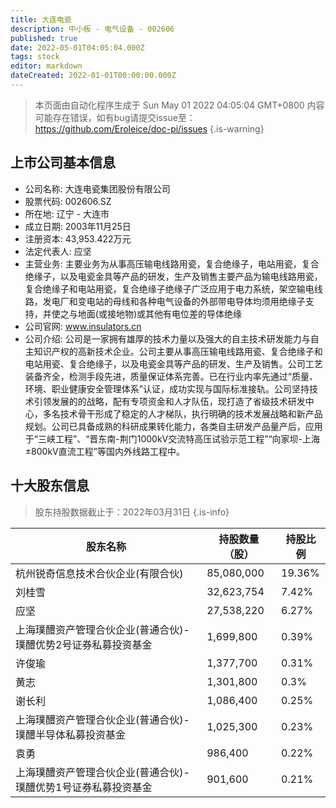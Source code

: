 ```yaml
---
title: 大连电瓷
description: 中小板 - 电气设备 - 002606
published: true
date: 2022-05-01T04:05:04.000Z
tags: stock
editor: markdown
dateCreated: 2022-01-01T00:00:00.000Z
---
```


> 本页面由自动化程序生成于 Sun May 01 2022 04:05:04 GMT+0800
> 内容可能存在错误，如有bug请提交issue至：https://github.com/Eroleice/doc-pi/issues
{.is-warning}

## 上市公司基本信息
- 公司名称: 大连电瓷集团股份有限公司
- 股票代码: 002606.SZ
- 所在地: 辽宁 - 大连市
- 成立日期: 2003年11月25日
- 注册资本: 43,953.422万元
- 法定代表人: 应坚
- 主营业务: 主要业务为从事高压输电线路用瓷，复合绝缘子，电站用瓷，复合绝缘子，以及电瓷金具等产品的研发，生产及销售主要产品为输电线路用瓷，复合绝缘子和电站用瓷，复合绝缘子绝缘子广泛应用于电力系统，架空输电线路，发电厂和变电站的母线和各种电气设备的外部带电导体均须用绝缘子支持，并使之与地面(或接地物)或其他有电位差的导体绝缘
- 公司官网: www.insulators.cn
- 公司介绍: 公司是一家拥有雄厚的技术力量以及强大的自主技术研发能力与自主知识产权的高新技术企业。公司主要从事高压输电线路用瓷、复合绝缘子和电站用瓷、复合绝缘子，以及电瓷金具等产品的研发、生产及销售。公司工艺装备齐全，检测手段先进，质量保证体系完善。已在行业内率先通过“质量、环境、职业健康安全管理体系”认证，成功实现与国际标准接轨。公司坚持技术引领发展的的战略，配有专项资金和人才队伍，现打造了省级技术研发中心，多名技术骨干形成了稳定的人才梯队，执行明确的技术发展战略和新产品规划。公司已具备成熟的科研成果转化能力，各类自主研发产品量产后，应用于“三峡工程”、“晋东南-荆门1000kV交流特高压试验示范工程”“向家坝-上海±800kV直流工程”等国内外线路工程中。


## 十大股东信息
> 股东持股数据截止于：2022年03月31日
{.is-info}

| 股东名称 | 持股数量（股） | 持股比例 |
| --- | --- | --- |
| 杭州锐奇信息技术合伙企业(有限合伙) | 85,080,000 | 19.36% |
| 刘桂雪 | 32,623,754 | 7.42% |
| 应坚 | 27,538,220 | 6.27% |
| 上海璞醴资产管理合伙企业(普通合伙)-璞醴优势2号证券私募投资基金 | 1,699,800 | 0.39% |
| 许俊瑜 | 1,377,700 | 0.31% |
| 黄志 | 1,301,800 | 0.3% |
| 谢长利 | 1,086,400 | 0.25% |
| 上海璞醴资产管理合伙企业(普通合伙)-璞醴半导体私募投资基金 | 1,025,300 | 0.23% |
| 袁勇 | 986,400 | 0.22% |
| 上海璞醴资产管理合伙企业(普通合伙)-璞醴优势1号证券私募投资基金 | 901,600 | 0.21% |




